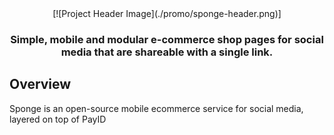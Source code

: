<div align="center">
[![Project Header Image](./promo/sponge-header.png)]

### Simple, mobile and modular e-commerce shop pages for social media that are shareable with a single link.
</div>

## Overview 

Sponge is an open-source mobile ecommerce service for social media, layered on top of PayID